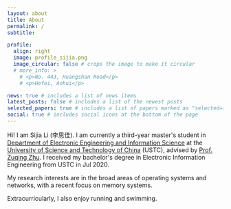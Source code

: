 ```yaml
---
layout: about
title: About
permalink: /
subtitle: 

profile:
  align: right
  image: profile_sijia.png
  image_circular: false # crops the image to make it circular
  # more_info: >
    # <p>No. 443, Huangshan Road</p>
    # <p>Hefei, Anhui</p>

news: true # includes a list of news items
latest_posts: false # includes a list of the newest posts
selected_papers: true # includes a list of papers marked as "selected={true}"
social: true # includes social icons at the bottom of the page
---
```


Hi! I am Sijia Li (李思佳). I am currently a third-year master's student in [Department of Electronic Engineering and Information Science](https://eeis.ustc.edu.cn/main.htm) at the [University of Science and Technology of China](https://www.ustc.edu.cn) (USTC), advised by [Prof. Zuqing Zhu](https://www.zuqingzhu.info). I received my bachelor's degree in Electronic Information Engineering from USTC in Jul 2020.

My research interests are in the broad areas of operating systems and networks, with a recent focus on memory systems.

Extracurricularly, I also enjoy running and swimming.
